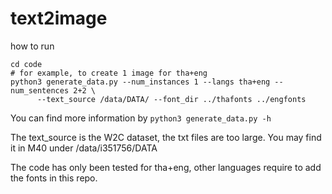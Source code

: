 # text2image
how to run
```
cd code
# for example, to create 1 image for tha+eng
python3 generate_data.py --num_instances 1 --langs tha+eng --num_sentences 2+2 \
      --text_source /data/DATA/ --font_dir ../thafonts ../engfonts
```
You can find more information by ```python3 generate_data.py -h```

The text_source is the W2C dataset, the txt files are too large. You may find it in M40 under /data/i351756/DATA

The code has only been tested for tha+eng, other languages require to add the fonts in this repo.
